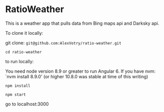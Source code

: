 # RatioWeather

This is a weather app that pulls data from Bing maps api and Darksky api.

To clone it locally:

git clone: `git@github.com:AlexVotry/ratio-weather.git`

`cd ratio-weather`

to run locally:

You need node version 8.9 or greater to run Angular 6.
If you have nvm:
`nvm install 8.9.0' (or higher 10.8.0 was stable at time of this writing)

`npm install`

`npm start`

go to localhost:3000
